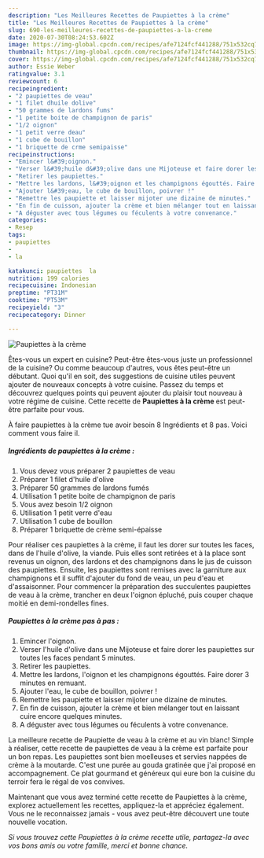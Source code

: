 ```yaml
---
description: "Les Meilleures Recettes de Paupiettes à la crème"
title: "Les Meilleures Recettes de Paupiettes à la crème"
slug: 690-les-meilleures-recettes-de-paupiettes-a-la-creme
date: 2020-07-30T08:24:53.602Z
image: https://img-global.cpcdn.com/recipes/afe7124fcf441288/751x532cq70/paupiettes-a-la-creme-photo-principale-de-la-recette.jpg
thumbnail: https://img-global.cpcdn.com/recipes/afe7124fcf441288/751x532cq70/paupiettes-a-la-creme-photo-principale-de-la-recette.jpg
cover: https://img-global.cpcdn.com/recipes/afe7124fcf441288/751x532cq70/paupiettes-a-la-creme-photo-principale-de-la-recette.jpg
author: Essie Weber
ratingvalue: 3.1
reviewcount: 6
recipeingredient:
- "2 paupiettes de veau"
- "1 filet dhuile dolive"
- "50 grammes de lardons fums"
- "1 petite boite de champignon de paris"
- "1/2 oignon"
- "1 petit verre deau"
- "1 cube de bouillon"
- "1 briquette de crme semipaisse"
recipeinstructions:
- "Emincer l&#39;oignon."
- "Verser l&#39;huile d&#39;olive dans une Mijoteuse et faire dorer les paupiettes sur toutes les faces pendant 5 minutes."
- "Retirer les paupiettes."
- "Mettre les lardons, l&#39;oignon et les champignons égouttés. Faire dorer 3 minutes en remuant."
- "Ajouter l&#39;eau, le cube de bouillon, poivrer !"
- "Remettre les paupiette et laisser mijoter une dizaine de minutes."
- "En fin de cuisson, ajouter la crème et bien mélanger tout en laissant cuire encore quelques minutes."
- "A déguster avec tous légumes ou féculents à votre convenance."
categories:
- Resep
tags:
- paupiettes
- 
- la

katakunci: paupiettes  la 
nutrition: 199 calories
recipecuisine: Indonesian
preptime: "PT31M"
cooktime: "PT53M"
recipeyield: "3"
recipecategory: Dinner

---
```



![Paupiettes à la crème](https://img-global.cpcdn.com/recipes/afe7124fcf441288/751x532cq70/paupiettes-a-la-creme-photo-principale-de-la-recette.jpg)

Êtes-vous un expert en cuisine? Peut-être êtes-vous juste un professionnel de la cuisine? Ou comme beaucoup d'autres, vous êtes peut-être un débutant. Quoi qu'il en soit, des suggestions de cuisine utiles peuvent ajouter de nouveaux concepts à votre cuisine. Passez du temps et découvrez quelques points qui peuvent ajouter du plaisir tout nouveau à votre régime de cuisine. Cette recette de <strong> Paupiettes à la crème </strong> est peut-être parfaite pour vous.

<!--inarticleads1-->

À faire paupiettes à la crème tue avoir besoin 8 Ingrédients et 8 pas. Voici comment vous faire il.

##### Ingrédients de paupiettes à la crème :

1. Vous devez vous préparer 2 paupiettes de veau
1. Préparer 1 filet d&#39;huile d&#39;olive
1. Préparer 50 grammes de lardons fumés
1. Utilisation 1 petite boite de champignon de paris
1. Vous avez besoin 1/2 oignon
1. Utilisation 1 petit verre d&#39;eau
1. Utilisation 1 cube de bouillon
1. Préparer 1 briquette de crème semi-épaisse


Pour réaliser ces paupiettes à la crème, il faut les dorer sur toutes les faces, dans de l&#39;huile d&#39;olive, la viande. Puis elles sont retirées et à la place sont revenus un oignon, des lardons et des champignons dans le jus de cuisson des paupiettes. Ensuite, les paupiettes sont remises avec la garniture aux champignons et il suffit d&#39;ajouter du fond de veau, un peu d&#39;eau et d&#39;assaisonner. Pour commencer la préparation des succulentes paupiettes de veau à la crème, trancher en deux l&#39;oignon épluché, puis couper chaque moitié en demi-rondelles fines. 

<!--inarticleads2-->

##### Paupiettes à la crème pas à pas :

1. Emincer l&#39;oignon.
1. Verser l&#39;huile d&#39;olive dans une Mijoteuse et faire dorer les paupiettes sur toutes les faces pendant 5 minutes.
1. Retirer les paupiettes.
1. Mettre les lardons, l&#39;oignon et les champignons égouttés. Faire dorer 3 minutes en remuant.
1. Ajouter l&#39;eau, le cube de bouillon, poivrer !
1. Remettre les paupiette et laisser mijoter une dizaine de minutes.
1. En fin de cuisson, ajouter la crème et bien mélanger tout en laissant cuire encore quelques minutes.
1. A déguster avec tous légumes ou féculents à votre convenance.


La meilleure recette de Paupiette de veau à la crème et au vin blanc! Simple à réaliser, cette recette de paupiettes de veau à la crème est parfaite pour un bon repas. Les paupiettes sont bien moelleuses et servies nappées de crème à la moutarde. C&#39;est une purée au gouda gratinée que j&#39;ai proposé en accompagnement. Ce plat gourmand et généreux qui eure bon la cuisine du terroir fera le régal de vos convives. 

<!--inarticleads1-->

<p>
Maintenant que vous avez terminé cette recette de Paupiettes à la crème, explorez actuellement les recettes, appliquez-la et appréciez également. Vous ne le reconnaissez jamais - vous avez peut-être découvert une toute nouvelle vocation.
</p>

<p>
<i>Si vous trouvez cette Paupiettes à la crème recette utile, partagez-la avec vos bons amis ou votre famille, merci et bonne chance.</i>
</p>
